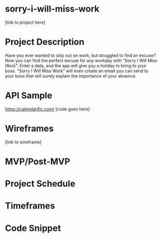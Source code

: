 # sorry-i-will-miss-work
[link to project here]

# Project Description
Have you ever wanted to skip out on work, but struggled to find an excuse? Now you can find the perfect excuse for any workday with "Sorry I Will Miss Work". Enter a date, and the app will give you a holiday to bring to your boss. "Sorry I Will Miss Work" will even create an email you can send to your boss that will surely explain the importance of your absence.

# API Sample
https://calendarific.com/
[code goes here]

# Wireframes
[link to wireframe]

# MVP/Post-MVP

# Project Schedule

# Timeframes

# Code Snippet
